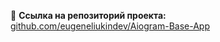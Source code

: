 📌 **Ссылка на репозиторий проекта:** [github.com/eugeneliukindev/Aiogram-Base-App](https://github.com/eugeneliukindev/Aiogram-Base-App)